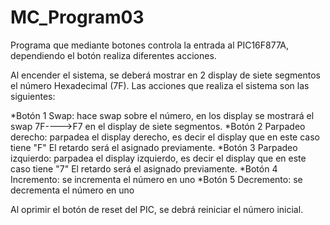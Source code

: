 # MC_Program03
Programa que mediante botones controla la entrada al PIC16F877A, dependiendo el botón realiza diferentes acciones. 

Al encender el sistema, se deberá mostrar en 2 display de siete segmentos el número Hexadecimal (7F). Las acciones que realiza el sistema son
las siguientes:

*Botón 1 Swap: hace swap sobre el número, en los display se mostrará el swap  7F---->F7 en el display de siete segmentos.
*Botón 2 Parpadeo derecho: parpadea el display derecho, es decir el display que en este caso tiene "F" El retardo será el asignado previamente.
*Botón 3 Parpadeo izquierdo: parpadea el display izquierdo, es decir el display que en este caso tiene "7" El retardo será el asignado previamente.
*Botón 4 Incremento: se incrementa el número en uno
*Botón 5 Decremento: se decrementa el número en uno

Al oprimir el botón de reset del PIC, se debrá reiniciar el número inicial. 

